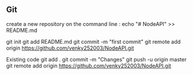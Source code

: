 ## Git

create a new repository on the command line : echo "# NodeAPI" >> README.md

git init
git add README.md
git commit -m "first commit"
git remote add origin https://github.com/venky252003/NodeAPI.git


Existing code
git add .
git commit -m "Changes"
git push -u origin master
git remote add origin https://github.com/venky252003/NodeAPI.git



